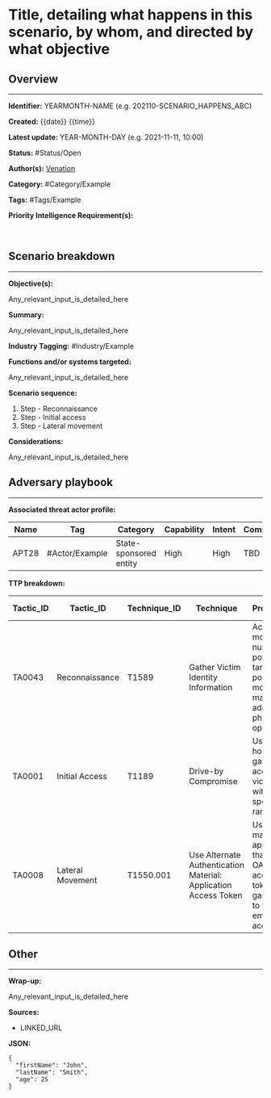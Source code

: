 <!---
VERSION: 0.14
AUTHOR: Venation, Gert-Jan Bruggink
RIGHTS reserved:
-->

# Title, detailing what happens in this scenario, by whom, and directed by what objective

## Overview 
---
**Identifier:** YEARMONTH-NAME (e.g. 202110-SCENARIO_HAPPENS_ABC)

**Created:** {{date}} {{time}}

**Latest update:** YEAR-MONTH-DAY (e.g. 2021-11-11, 10:00)

**Status:** #Status/Open

**Author(s):** [Venation](https://venation.digital/)

**Category:**
#Category/Example

<!---
Tag all items that would be relevant for the scenario on a high level. Usecase is sorting and structuring content.
-->

**Tags:**
#Tags/Example

<!---
Tag all items that would be relevant for the scenario on a low level. Usecase is performing deeper research between different scenarios.
-->

**Priority Intelligence Requirement(s):**
<!---
Describe any relevant (priority) intelligence requirements that link to this scenario.

Preferably standardise on Intel471's 'General Intelligence Requirements Handbook'.
-->

<br>


## Scenario breakdown
---

**Objective(s):**

Any_relevant_input_is_detailed_here

<!---
Detailing the most-likely objective(s) of the scenario. Should there be more than one objective, items shall be listed through numbering and ordered from most-likely to least likely. 
-->

**Summary:**

Any_relevant_input_is_detailed_here

<!---
The summary describes the why, how, what for each scenario. The text shall be 3 paragraphs, aligned with the why-how-what, and should consist of 2 rows of text per paragraph. Rows of text written shall follow BLUF writing and active voice.
-->

**Industry Tagging:**
#Industry/Example


**Functions and/or systems targeted:**

Any_relevant_input_is_detailed_here

<!---
If specific functions or systems are targeted, they are broken down here.
-->

**Scenario sequence:**

1. Step - Reconnaissance
2. Step - Initial access
3. Step - Lateral movement

<!---
Providing a listed sequencing of events, describing how it happens, what we know and what we don't know.
-->

**Considerations:**

Any_relevant_input_is_detailed_here

<!---
Annotate all relevant considerations for this particular scenario.
-->


## Adversary playbook
---
**Associated threat actor profile:**

| Name    | Tag | Category | Capability  | Intent | Comments |
| --------| --- |-------------| -----| -----| --- |
| APT28 | #Actor/Example | State-sponsored entity | High | High | TBD |


**TTP breakdown:**

| Tactic_ID | Tactic_ID | Technique_ID | Technique | Procedure(s) | Detection Opportunity | Comments 
| --------|-------------| -----|-----| -----|-----|-----|
| TA0043 | Reconnaissance | T1589 | Gather Victim Identity Information  | Acquired mobile phone numbers of potential targets, possibly for mobile malware or additional phishing operations. | Detection_tagging | TBD | 
| TA0001 | Initial Access  | T1189 | Drive-by Compromise | Use watering hole attack to gain initial access to victims within a specific IP range. | Detection_tagging | TBD | 
| TA0008 | Lateral Movement | T1550.001 | Use Alternate Authentication Material: Application Access Token  | Use several malicious applications that abused OAuth access tokens to gain access to target email accounts. | Detection_tagging | TBD | 
<!---
Based on the listed scenario sequence, describing what actually happened or is forecasted to happen in the event.

More details on tactic & technique referencing, please visit: [https://attack.mitre.org/](https://attack.mitre.org/)
-->

## Other
---
**Wrap-up:**

Any_relevant_input_is_detailed_here

**Sources:**

* LINKED_URL

<!---
List all relevant and available OPEN-SOURCE source references.
-->


**JSON:**

```{toggle}
{
  "firstName": "John",
  "lastName": "Smith",
  "age": 25
}
```
